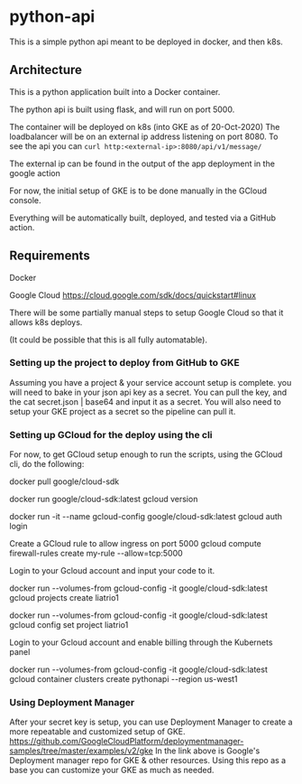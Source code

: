 # python-api
This is a simple python api meant to be deployed in docker, and then k8s.

## Architecture
This is a python application built into a Docker container. 

The python api is built using flask, and will run on port 5000.

The container will be deployed on k8s (into GKE as of 20-Oct-2020)
The loadbalancer will be on an external ip address listening on port 8080. 
To see the api you can `curl http:<external-ip>:8080/api/v1/message/`

The external ip can be found in the output of the app deployment in the google action

For now, the initial setup of GKE is to be done manually in the GCloud console.

Everything will be automatically built, deployed, and tested via a GitHub action.


## Requirements
Docker

Google Cloud https://cloud.google.com/sdk/docs/quickstart#linux

There will be some partially manual steps to setup Google Cloud so that it allows k8s deploys.

(It could be possible that this is all fully automatable).

### Setting up the project to deploy from GitHub to GKE
Assuming you have a project & your service account setup is complete.
you will need to bake in your json api key as a secret. You can pull the key, and the cat secret.json | base64 and input it as a secret.
You will also need to setup your GKE project as a secret so the pipeline can pull it.

### Setting up GCloud for the deploy using the cli
For now, to get GCloud setup enough to run the scripts, using the GCloud cli, do the following:

docker pull google/cloud-sdk

docker run google/cloud-sdk:latest gcloud version

docker run -it --name gcloud-config google/cloud-sdk:latest gcloud auth login

Create a GCloud rule to allow ingress on port 5000
gcloud compute firewall-rules create my-rule --allow=tcp:5000

Login to your Gcloud account and input your code to it.

docker run --volumes-from gcloud-config -it google/cloud-sdk:latest gcloud projects create liatrio1

docker run --volumes-from gcloud-config -it google/cloud-sdk:latest gcloud config set project liatrio1

Login to your Gcloud account and enable billing through the Kubernets panel

docker run --volumes-from gcloud-config -it google/cloud-sdk:latest gcloud container clusters create pythonapi --region us-west1

### Using Deployment Manager
After your secret key is setup, you can use Deployment Manager to create a more repeatable and customized setup of GKE.
https://github.com/GoogleCloudPlatform/deploymentmanager-samples/tree/master/examples/v2/gke 
In the link above is Google's Deployment manager repo for GKE & other resources. Using this repo as a base you can customize your GKE as much as needed. 
